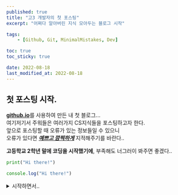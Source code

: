 ```yaml
---
published: true
title: "고3 개발자의 첫 포스팅"
excerpt: "어쩌다 알아버린 지식 모아두는 블로그 시작"

tags:
    - [Github, Git, MinimalMistakes, Dev]

toc: true
toc_sticky: true

date: 2022-08-18
last_modified_at: 2022-08-18
---
```


## 첫 포스팅 시작.

<u>**github.io**</u>를 사용하여 만든 내 첫 블로그...  
여기저기서 주워들은 여러가지 CS지식들을 포스팅하고자 한다.  
앞으로 포스팅할 때 오류가 있는 정보들일 수 있으니  
오류가 있다면 ***<u>예쁘고 깜찍하게</u>*** 지적해주기를 바란다..  
  
**고등학교 2학년 말에 코딩을 시작했기에**, 부족해도 너그러이 봐주면 좋겠다..

```python
print("Hi there!")
```  
```javascript
console.log("Hi there!")
```  
<details>
<summary> 시작하면서.. </summary>
<div markdown='1'>

'정리해놓은거 너무 많은데 언제 처리하지..'  
'분명 1년 전까지만 해도 화학공학자가 꿈이었는데 어쩌다...'

</div>
</details>  

